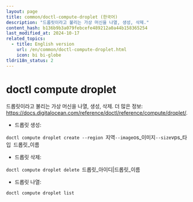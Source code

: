```yaml
---
layout: page
title: common/doctl-compute-droplet (한국어)
description: "드롭릿이라고 불리는 가상 머신을 나열, 생성, 삭제."
content_hash: b136b9b3a079febcefe489212a0a44b158365254
last_modified_at: 2024-10-17
related_topics:
  - title: English version
    url: /en/common/doctl-compute-droplet.html
    icon: bi bi-globe
tldri18n_status: 2
---
```

# doctl compute droplet

드롭릿이라고 불리는 가상 머신을 나열, 생성, 삭제.
더 많은 정보: <https://docs.digitalocean.com/reference/doctl/reference/compute/droplet/>.

- 드롭릿 생성:

`doctl compute droplet create --region `<span class="tldr-var badge badge-pill bg-dark-lm bg-white-dm text-white-lm text-dark-dm font-weight-bold">지역</span>` --image `<span class="tldr-var badge badge-pill bg-dark-lm bg-white-dm text-white-lm text-dark-dm font-weight-bold">os_이미지</span>` --size `<span class="tldr-var badge badge-pill bg-dark-lm bg-white-dm text-white-lm text-dark-dm font-weight-bold">vps_타입</span>` `<span class="tldr-var badge badge-pill bg-dark-lm bg-white-dm text-white-lm text-dark-dm font-weight-bold">드롭릿_이름</span>

- 드롭릿 삭제:

`doctl compute droplet delete `<span class="tldr-var badge badge-pill bg-dark-lm bg-white-dm text-white-lm text-dark-dm font-weight-bold">드롭릿_아이디|드롭릿_이름</span>

- 드롭릿 나열:

`doctl compute droplet list`
